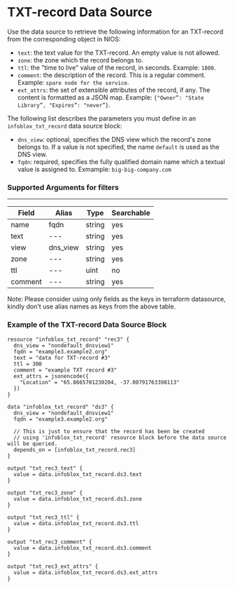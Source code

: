# TXT-record Data Source

Use the data source to retrieve the following information for an TXT-record from the corresponding object in NIOS:

* `text`: the text value for the TXT-record. An empty value is not allowed.
* `zone`: the zone which the record belongs to.
* `ttl`: the "time to live" value of the record, in seconds. Example: `1800`.
* `comment`: the description of the record. This is a regular comment. Example: `spare node for the service`.
* `ext_attrs`: the set of extensible attributes of the record, if any. The content is formatted as a JSON map. Example: `{"Owner”: "State Library”, "Expires”: "never”}`.

The following list describes the parameters you must define in an `infoblox_txt_record` data source block:

* `dns_view`: optional, specifies the DNS view which the record's zone belongs to. If a value is not specified, the name `default` is used as the DNS view.
* `fqdn`: required, specifies the fully qualified domain name which a textual value is assigned to. Exmample: `big-big-company.com`

### Supported Arguments for filters

-----

| Field   | Alias    | Type   | Searchable |
|---------|----------|--------|------------|
| name    | fqdn     | string | yes        |
| text    | ---      | string | yes        |
| view    | dns_view | string | yes        |
| zone    | ---      | string | yes        |
| ttl     | ---      | uint   | no         |
| comment | ---      | string | yes        |

Note: Please consider using only fields as the keys in terraform datasource, kindly don't use alias names as keys from the above table.

### Example of the TXT-record Data Source Block

```hcl
resource "infoblox_txt_record" "rec3" {
  dns_view = "nondefault_dnsview1"
  fqdn = "example3.example2.org"
  text = "data for TXT-record #3"
  ttl = 300
  comment = "example TXT record #3"
  ext_attrs = jsonencode({
    "Location" = "65.8665701230204, -37.00791763398113"
  })
}

data "infoblox_txt_record" "ds3" {
  dns_view = "nondefault_dnsview1"
  fqdn = "example3.example2.org"

  // This is just to ensure that the record has been be created
  // using 'infoblox_txt_record' resource block before the data source will be queried.
  depends_on = [infoblox_txt_record.rec3]
}

output "txt_rec3_text" {
  value = data.infoblox_txt_record.ds3.text
}

output "txt_rec3_zone" {
  value = data.infoblox_txt_record.ds3.zone
}

output "txt_rec3_ttl" {
  value = data.infoblox_txt_record.ds3.ttl
}

output "txt_rec3_comment" {
  value = data.infoblox_txt_record.ds3.comment
}

output "txt_rec3_ext_attrs" {
  value = data.infoblox_txt_record.ds3.ext_attrs
}
```
